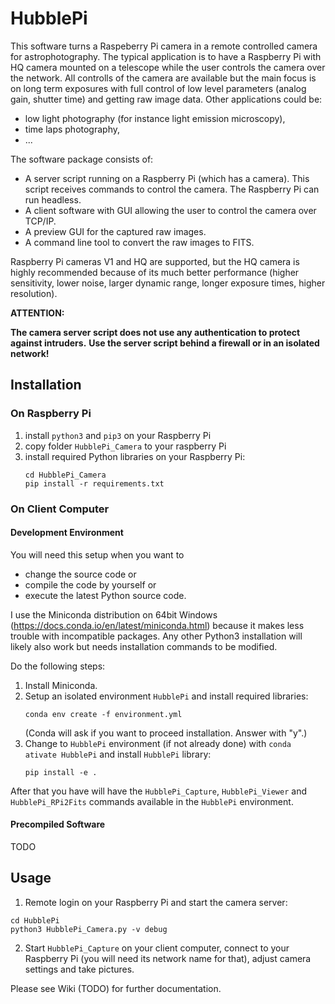 # HubblePi

This software turns a Raspeberry Pi camera in a remote controlled camera for astrophotography. 
The typical application is to have a Raspberry Pi with HQ camera mounted on a telescope while the user controls
the camera over the network. All controlls of the camera are available but the main focus is on long term
exposures with full control of low level parameters (analog gain, shutter time) and getting raw image data.
Other applications could be:
- low light photography (for instance light emission microscopy),
- time laps photography,
- ...

The software package consists of:
- A server script running on a Raspberry Pi (which has a camera). This script receives commands to control
  the camera. The Raspberry Pi can run headless.
- A client software with GUI allowing the user to control the camera over TCP/IP.
- A preview GUI for the captured raw images.
- A command line tool to convert the raw images to FITS.

Raspberry Pi cameras V1 and HQ are supported, but the HQ camera is highly recommended because of its much better
performance (higher sensitivity, lower noise, larger dynamic range, longer exposure times, higher resolution).

**ATTENTION:**

**The camera server script does not use any authentication to protect against intruders.**
**Use the server script behind a firewall or in an isolated network!**

## Installation

### On Raspberry Pi

1. install `python3` and `pip3` on your Raspberry Pi
2. copy folder `HubblePi_Camera` to your raspberry Pi
3. install required Python libraries on your Raspberry Pi: 
   ```
   cd HubblePi_Camera
   pip install -r requirements.txt
   ```

### On Client Computer

#### Development Environment
You will need this setup when you want to
- change the source code or
- compile the code by yourself or
- execute the latest Python source code.

I use the Miniconda distribution on 64bit Windows (https://docs.conda.io/en/latest/miniconda.html)
because it makes less trouble with incompatible packages.
Any other Python3 installation will likely also work but needs installation commands to be modified.

Do the following steps:
1. Install Miniconda.
2. Setup an isolated environment `HubblePi` and install required libraries:
   ```
   conda env create -f environment.yml
   ```
   (Conda will ask if you want to proceed installation. Answer with "y".)
3. Change to `HubblePi` environment (if not already done) with `conda ativate HubblePi`
   and install `HubblePi` library:
   ```
   pip install -e .
   ```

After that you have will have the `HubblePi_Capture`, `HubblePi_Viewer` and `HubblePi_RPi2Fits` commands available
in the `HubblePi` environment.

#### Precompiled Software
TODO 

## Usage

1. Remote login on your Raspberry Pi and start the camera server:
```
cd HubblePi
python3 HubblePi_Camera.py -v debug
```
2. Start `HubblePi_Capture` on your client computer, connect to your Raspberry Pi (you will need its network name
   for that), adjust camera settings and take pictures.
   
Please see Wiki (TODO) for further documentation.

